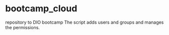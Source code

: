 # bootcamp_cloud
repository to DIO bootcamp
The script adds users and groups and manages the permissions.
